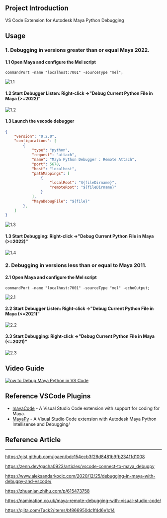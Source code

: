 ## Project Introduction

VS Code Extension for Autodesk Maya Python Debugging

## Usage

### 1. Debugging in versions greater than or equal Maya 2022.

#### 1.1 Open Maya and configure the Mel script
```mel
commandPort -name "localhost:7001" -sourceType "mel";
```
![1.1](assets/1.1.gif)

#### 1.2 Start Debugger Listen: Right-click ->"Debug Current Python File in Maya (>=2022)"
![1.2](assets/1.2.gif)

#### 1.3 Launch the vscode debugger
```json
{
    "version": "0.2.0",
    "configurations": [
        {
            "type": "python",
            "request": "attach",
            "name": "Maya Python Debugger : Remote Attach",
            "port": 5678,
            "host": "localhost",
            "pathMappings": [
                {
                    "localRoot": "${fileDirname}",
                    "remoteRoot": "${fileDirname}"
                }
            ],
            "MayaDebugFile": "${file}"
        },
    ]
}
```
![1.3](assets/1.3.gif)

#### 1.3 Start Debugging:  Right-click ->"Debug Current Python File in Maya (>=2022)"
![1.4](assets/1.4.gif)


### 2. Debugging in versions less than or equal to Maya 2011.

#### 2.1 Open Maya and configure the Mel script
```mel
commandPort -name "localhost:7001" -sourceType "mel" -echoOutput;
```
![2.1](assets/1.1.gif)

#### 2.2 Start Debugger Listen: Right-click ->"Debug Current Python File in Maya (<=2021)"
![2.2](assets/1.1.gif)

#### 3.3 Start Debugging:  Right-click ->"Debug Current Python File in Maya (<=2021)"
![2.3](assets/1.1.gif)

## Video Guide

[![ow to Debug Maya Python in VS Code](assets//cover-image.jpg)](https://www.youtube.com/watch?v=mIKi2tZP0JM)


## Reference VSCode Plugins
  
* [mayaCode](https://marketplace.visualstudio.com/items?itemName=magicstack.MagicPython) - A Visual Studio Code extension with support for coding for Maya.
* [MayaPy](https://marketplace.visualstudio.com/items?itemName=FXTD-Odyssey.mayapy) - A Visual Studio Code extension with Autodesk Maya Python Intellisense and Debugging/

## Reference Article

---
https://gist.github.com/joaen/bdc154ecb3f28d8481b9fb23411d1008

https://zenn.dev/gacha0923/articles/vscode-connect-to-maya_debugpy 

https://www.aleksandarkocic.com/2020/12/25/debugging-in-maya-with-debugpy-and-vscode/

https://zhuanlan.zhihu.com/p/615473758 

https://namination.co.uk/maya-remote-debugging-with-visual-studio-code/

https://qiita.com/Tack2/items/bf866950dc1f4d6e1c14